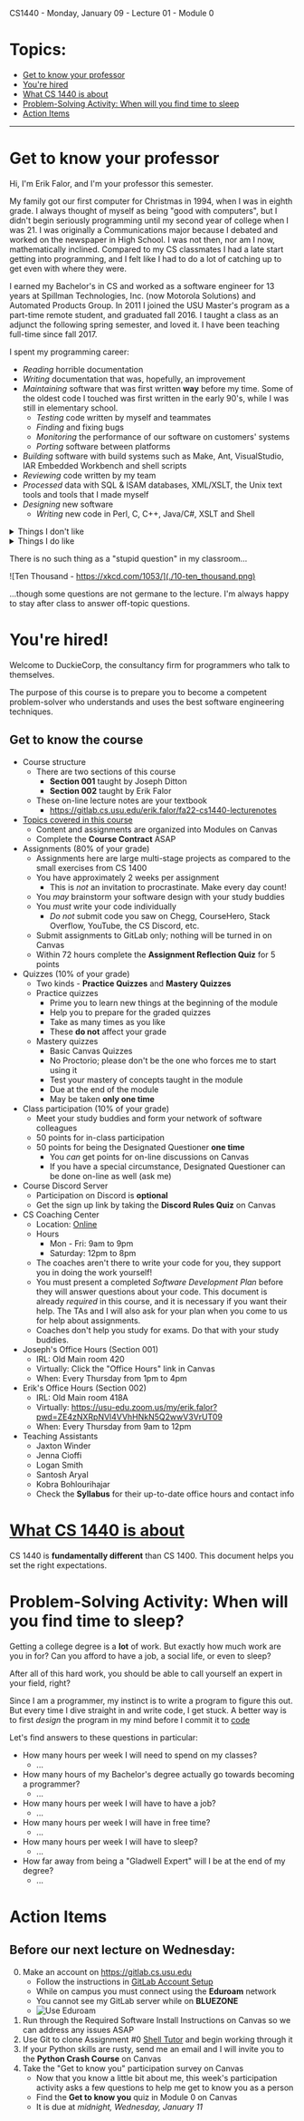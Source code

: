CS1440 - Monday, January 09 - Lecture 01 - Module 0

# Topics:
* [Get to know your professor](#get-to-know-your-professor)
* [You're hired](#youre-hired)
* [What CS 1440 is about](#what-cs-1440-is-about)
* [Problem-Solving Activity: When will you find time to sleep](#problem-solving-activity-when-will-you-find-time-to-sleep)
* [Action Items](#action-items)


------------------------------------------------------------
# Get to know your professor

Hi, I'm Erik Falor, and I'm your professor this semester.

My family got our first computer for Christmas in 1994, when I was in eighth grade.  I always thought of myself as being "good with computers", but I didn't begin seriously programming until my second year of college when I was 21.  I was originally a Communications major because I debated and worked on the newspaper in High School.  I was not then, nor am I now, mathematically inclined.  Compared to my CS classmates I had a late start getting into programming, and I felt like I had to do a lot of catching up to get even with where they were.

I earned my Bachelor's in CS and worked as a software engineer for 13 years at Spillman Technologies, Inc. (now Motorola Solutions) and Automated Products Group.  In 2011 I joined the USU Master's program as a part-time remote student, and graduated fall 2016.  I taught a class as an adjunct the following spring semester, and loved it.  I have been teaching full-time since fall 2017.


I spent my programming career:

*   _Reading_ horrible documentation
*   _Writing_ documentation that was, hopefully, an improvement
*   _Maintaining_ software that was first written **way** before my time.  Some of the oldest code I touched was first written in the early 90's, while I was still in elementary school.
    *   _Testing_ code written by myself and teammates
    *   _Finding_ and fixing bugs
    *   _Monitoring_ the performance of our software on customers' systems
    *   _Porting_ software between platforms
*   _Building_ software with build systems such as Make, Ant, VisualStudio, IAR Embedded Workbench and shell scripts
*   _Reviewing_ code written by my team
*   _Processed_ data with SQL & ISAM databases, XML/XSLT, the Unix text tools and tools that I made myself
*   _Designing_ new software
    *   _Writing_ new code in Perl, C, C++, Java/C#, XSLT and Shell


<details>
<summary>Things I don't like</summary>

0.  Counting from `1`
1.  Microsoft Windows™
2.  Desktop Environments
3.  Office Suites with their pretentious "rich" file formats
4.  Your text editor
5.  Squishy keyboards and touch screens
6.  QWERTY
7.  Ball-point pens
8.  Mainstream music

</details>


<details>
<summary>Things I do like</summary>

0.  Counting from `0`
1.  Linux
2.  Tiling window managers
3.  OG plain-text files, Markdown, and $`\LaTeX`$
4.  Vim
5.  Mechanical keyboards
6.  Colehack - my own custom keyboard layout
7.  Fountain pens
8.  Lately I've been listening to shoegaze. Some bands I like
    *   Nothing
    *   Narrow Head
    *   Gleemer
    *   Airiel
    *   Grivo
    *   trauma ray
    *   Pinkshinyultrablast

</details>


There is no such thing as a "stupid question" in my classroom...

![Ten Thousand - https://xkcd.com/1053/](./10-ten_thousand.png)

...though some questions are not germane to the lecture.  I'm always happy to stay after class to answer off-topic questions.



# You're hired!

Welcome to DuckieCorp, the consultancy firm for programmers who talk to themselves.

The purpose of this course is to prepare you to become a competent problem-solver who understands and uses the best software engineering techniques.


## Get to know the course

*   Course structure 
    *   There are two sections of this course
        *   **Section 001** taught by Joseph Ditton
        *   **Section 002** taught by Erik Falor
    *   These on-line lecture notes are your textbook
        -   https://gitlab.cs.usu.edu/erik.falor/fa22-cs1440-lecturenotes
*   [Topics covered in this course](../../Outline_of_Topics.md)
    *   Content and assignments are organized into Modules on Canvas
    *   Complete the **Course Contract** ASAP
*   Assignments (80% of your grade)
    *   Assignments here are large multi-stage projects as compared to the small exercises from CS 1400
    *   You have approximately 2 weeks per assignment
        -   This is *not* an invitation to procrastinate. Make every day count!
    *   You *may* brainstorm your software design with your study buddies
    *   You *must* write your code individually
        *   *Do not* submit code you saw on Chegg, CourseHero, Stack Overflow, YouTube, the CS Discord, etc.
    *   Submit assignments to GitLab only; nothing will be turned in on Canvas
    *   Within 72 hours complete the **Assignment Reflection Quiz** for 5 points
* Quizzes (10% of your grade)
    *   Two kinds - **Practice Quizzes** and **Mastery Quizzes**
    *   Practice quizzes
        *   Prime you to learn new things at the beginning of the module
        *   Help you to prepare for the graded quizzes
        *   Take as many times as you like
        *   These **do not** affect your grade
    *   Mastery quizzes
        *   Basic Canvas Quizzes
        *   No Proctorio; please don't be the one who forces me to start using it
        *   Test your mastery of concepts taught in the module
        *   Due at the end of the module
        *   May be taken **only one time**
* Class participation (10% of your grade)
    *   Meet your study buddies and form your network of software colleagues
    *   50 points for in-class participation
    *   50 points for being the Designated Questioner **one time**
        *   You *can* get points for on-line discussions on Canvas
        *   If you have a special circumstance, Designated Questioner can be done on-line as well (ask me)
*   Course Discord Server
    *   Participation on Discord is **optional**
    *   Get the sign up link by taking the **Discord Rules Quiz** on Canvas
*   CS Coaching Center
    *   Location: [Online](https://coach.cs.usu.edu)
    *   Hours
        *   Mon - Fri: 9am to 9pm
        *   Saturday: 12pm to 8pm
    *   The coaches aren't there to write your code for you, they support you in doing the work yourself!
    *   You must present a completed *Software Development Plan* before they will answer questions about your code.  This document is already *required* in this course, and it is necessary if you want their help.  The TAs and I will also ask for your plan when you come to us for help about assignments.
    *   Coaches don't help you study for exams.  Do that with your study buddies.
*   Joseph's Office Hours (Section 001)
    *   IRL: Old Main room 420
    *   Virtually:  Click the "Office Hours" link in Canvas
    *   When: Every Thursday from 1pm to 4pm 
*   Erik's Office Hours (Section 002)
    *   IRL: Old Main room 418A
    *   Virtually:  https://usu-edu.zoom.us/my/erik.falor?pwd=ZE4zNXRpNVl4VVhHNkN5Q2wwV3VrUT09
    *   When: Every Thursday from 9am to 12pm
*   Teaching Assistants
    *   Jaxton Winder
    *   Jenna Cioffi
    *   Logan Smith
	*	Santosh Aryal
    *   Kobra Bohlourihajar
    *   Check the **Syllabus** for their up-to-date office hours and contact info



# [What CS 1440 is about](../../What_CS_1440_Is_About.md)

CS 1440 is **fundamentally different** than CS 1400.  This document helps you set the right expectations.



# Problem-Solving Activity: When will you find time to sleep?

Getting a college degree is a **lot** of work.  But exactly how much work are you in for?  Can you afford to have a job, a social life, or even to sleep?

After all of this hard work, you should be able to call yourself an expert in your field, right?

Since I am a programmer, my instinct is to write a program to figure this out.  But every time I dive straight in and write code, I get stuck.  A better way is to first *design* the program in my mind before I commit it to [code](./effort.py)

Let's find answers to these questions in particular:

*   How many hours per week I will need to spend on my classes?
    *   ...
*   How many hours of my Bachelor's degree actually go towards becoming a programmer?
    *   ...
*   How many hours per week I will have to have a job?
    *   ...
*   How many hours per week I will have in free time?
    *   ...
*   How many hours per week I will have to sleep?
    *   ...
*   How far away from being a "Gladwell Expert" will I be at the end of my degree?
    *   ...



# Action Items

## Before our next lecture on **Wednesday**:

0.  Make an account on https://gitlab.cs.usu.edu
    *   Follow the instructions in [GitLab Account Setup](../../Using_Git/GitLab_Account_Setup.md)
    *   While on campus you must connect using the **Eduroam** network
    *   You cannot see my GitLab server while on **BLUEZONE** 
    *   ![](./18-use-eduroam.png "Use Eduroam")
1.  Run through the Required Software Install Instructions on Canvas so we can address any issues ASAP
2.  Use Git to clone Assignment #0 [Shell Tutor](https://gitlab.cs.usu.edu/erik.falor/shell-tutor) and begin working through it
3.  If your Python skills are rusty, send me an email and I will invite you to the **Python Crash Course** on Canvas
4.  Take the "Get to know you" participation survey on Canvas
    *   Now that you know a little bit about me, this week's participation activity asks a few questions to help me get to know you as a person
    *   Find the **Get to know you** quiz in Module 0 on Canvas
    *   It is due at *midnight, Wednesday, January 11*



